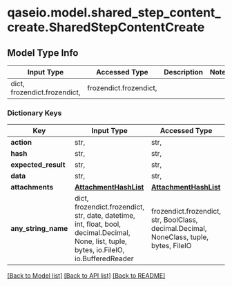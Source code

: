 # qaseio.model.shared_step_content_create.SharedStepContentCreate

## Model Type Info
Input Type | Accessed Type | Description | Notes
------------ | ------------- | ------------- | -------------
dict, frozendict.frozendict,  | frozendict.frozendict,  |  | 

### Dictionary Keys
Key | Input Type | Accessed Type | Description | Notes
------------ | ------------- | ------------- | ------------- | -------------
**action** | str,  | str,  |  | 
**hash** | str,  | str,  |  | [optional] 
**expected_result** | str,  | str,  |  | [optional] 
**data** | str,  | str,  |  | [optional] 
**attachments** | [**AttachmentHashList**](AttachmentHashList.md) | [**AttachmentHashList**](AttachmentHashList.md) |  | [optional] 
**any_string_name** | dict, frozendict.frozendict, str, date, datetime, int, float, bool, decimal.Decimal, None, list, tuple, bytes, io.FileIO, io.BufferedReader | frozendict.frozendict, str, BoolClass, decimal.Decimal, NoneClass, tuple, bytes, FileIO | any string name can be used but the value must be the correct type | [optional]

[[Back to Model list]](../../README.md#documentation-for-models) [[Back to API list]](../../README.md#documentation-for-api-endpoints) [[Back to README]](../../README.md)


